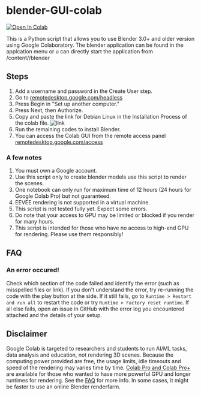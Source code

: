 # blender-GUI-colab

<a href="https://colab.research.google.com/github/Joel-Dandin/blender-GUI-colab/blob/main/Blender%20in%20Colab.ipynb" target="_parent"><img src="https://colab.research.google.com/assets/colab-badge.svg" alt="Open In Colab"/></a>

This is a Python script that allows you to use Blender 3.0+ and older version using Google Colaboratory.
The blender application can be found in the applcation menu or u can directly start the application from /content/<version name>/blender

## Steps

1. Add a username and password in the Create User step.
2. Go to [remotedesktop.google.com/headless](https://remotedesktop.google.com/headless)
3. Press Begin in "Set up another computer."
4. Press Next, then Authorize.
5. Copy and paste the link for Debian Linux in the Installation Process of the colab file.
![link](https://user-images.githubusercontent.com/60149879/210169909-0e824797-8fb2-40a5-8697-f4d70a8c36e7.png)
6. Run the remaining codes to install Blender.
7. You can access the Colab GUI from the remote access panel [remotedesktop.google.com/access](https://remotedesktop.google.com/access)

### A few notes
1. You must own a Google account.
2. Use this script only to create blender models use this script to render the scenes.
2. One notebook can only run for maximum time of 12 hours (24 hours for Google Colab Pro) but not guaranteed.
3. EEVEE rendering is not supported in a virtual machine.
4. This script is not tested fully yet. Expect some errors.
5. Do note that your access to GPU may be limited or blocked if you render for many hours.
6. This script is intended for those who have no access to high-end GPU for rendering. Please use them responsibly!

## FAQ
### An error occured!
Check which section of the code failed and identify the error (such as misspelled files or link). If you don't understand the error, try re-running the code with the play button at the side. If it still fails, go to `Runtime > Restart and run all` to restart the code or try `Runtime > Factory reset runtime`. If all else fails, open an issue in GitHub with the error log you encountered attached and the details of your setup.

## Disclaimer
Google Colab is targeted to researchers and students to run AI/ML tasks, data analysis and education, not rendering 3D scenes. Because the computing power provided are free, the usage limits, idle timeouts and speed of the rendering may varies time by time. [Colab Pro and Colab Pro+](https://colab.research.google.com/signup) are available for those who wanted to have more powerful GPU and longer runtimes for rendering. See the [FAQ](https://research.google.com/colaboratory/faq.html) for more info. In some cases, it might be faster to use an online Blender renderfarm.

